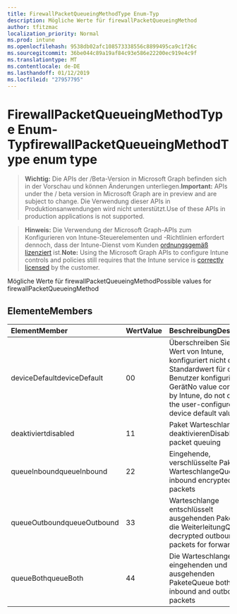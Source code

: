 ```yaml
---
title: FirewallPacketQueueingMethodType Enum-Typ
description: Mögliche Werte für firewallPacketQueueingMethod
author: tfitzmac
localization_priority: Normal
ms.prod: intune
ms.openlocfilehash: 9538db02afc108573338556c8899495ca9c1f26c
ms.sourcegitcommit: 36be044c89a19af84c93e586e22200ec919e4c9f
ms.translationtype: MT
ms.contentlocale: de-DE
ms.lasthandoff: 01/12/2019
ms.locfileid: "27957795"
---
```

# <a name="firewallpacketqueueingmethodtype-enum-type"></a><span data-ttu-id="b10a6-103">FirewallPacketQueueingMethodType Enum-Typ</span><span class="sxs-lookup"><span data-stu-id="b10a6-103">firewallPacketQueueingMethodType enum type</span></span>

> <span data-ttu-id="b10a6-104">**Wichtig:** Die APIs der /Beta-Version in Microsoft Graph befinden sich in der Vorschau und können Änderungen unterliegen.</span><span class="sxs-lookup"><span data-stu-id="b10a6-104">**Important:** APIs under the / beta version in Microsoft Graph are in preview and are subject to change.</span></span> <span data-ttu-id="b10a6-105">Die Verwendung dieser APIs in Produktionsanwendungen wird nicht unterstützt.</span><span class="sxs-lookup"><span data-stu-id="b10a6-105">Use of these APIs in production applications is not supported.</span></span>

> <span data-ttu-id="b10a6-106">**Hinweis:** Die Verwendung der Microsoft Graph-APIs zum Konfigurieren von Intune-Steuerelementen und -Richtlinien erfordert dennoch, dass der Intune-Dienst vom Kunden [ordnungsgemäß lizenziert](https://go.microsoft.com/fwlink/?linkid=839381) ist.</span><span class="sxs-lookup"><span data-stu-id="b10a6-106">**Note:** Using the Microsoft Graph APIs to configure Intune controls and policies still requires that the Intune service is [correctly licensed](https://go.microsoft.com/fwlink/?linkid=839381) by the customer.</span></span>

<span data-ttu-id="b10a6-107">Mögliche Werte für firewallPacketQueueingMethod</span><span class="sxs-lookup"><span data-stu-id="b10a6-107">Possible values for firewallPacketQueueingMethod</span></span>
## <a name="members"></a><span data-ttu-id="b10a6-108">Elemente</span><span class="sxs-lookup"><span data-stu-id="b10a6-108">Members</span></span>
|<span data-ttu-id="b10a6-109">Element</span><span class="sxs-lookup"><span data-stu-id="b10a6-109">Member</span></span>|<span data-ttu-id="b10a6-110">Wert</span><span class="sxs-lookup"><span data-stu-id="b10a6-110">Value</span></span>|<span data-ttu-id="b10a6-111">Beschreibung</span><span class="sxs-lookup"><span data-stu-id="b10a6-111">Description</span></span>|
|:---|:---|:---|
|<span data-ttu-id="b10a6-112">deviceDefault</span><span class="sxs-lookup"><span data-stu-id="b10a6-112">deviceDefault</span></span>|<span data-ttu-id="b10a6-113">0</span><span class="sxs-lookup"><span data-stu-id="b10a6-113">0</span></span>|<span data-ttu-id="b10a6-114">Überschreiben Sie keinen Wert von Intune, konfiguriert nicht den Standardwert für den Benutzer konfigurierten Gerät</span><span class="sxs-lookup"><span data-stu-id="b10a6-114">No value configured by Intune, do not override the user-configured device default value</span></span>|
|<span data-ttu-id="b10a6-115">deaktiviert</span><span class="sxs-lookup"><span data-stu-id="b10a6-115">disabled</span></span>|<span data-ttu-id="b10a6-116">1</span><span class="sxs-lookup"><span data-stu-id="b10a6-116">1</span></span>|<span data-ttu-id="b10a6-117">Paket Warteschlangen deaktivieren</span><span class="sxs-lookup"><span data-stu-id="b10a6-117">Disable packet queuing</span></span>|
|<span data-ttu-id="b10a6-118">queueInbound</span><span class="sxs-lookup"><span data-stu-id="b10a6-118">queueInbound</span></span>|<span data-ttu-id="b10a6-119">2</span><span class="sxs-lookup"><span data-stu-id="b10a6-119">2</span></span>|<span data-ttu-id="b10a6-120">Eingehende, verschlüsselte Pakete Warteschlange</span><span class="sxs-lookup"><span data-stu-id="b10a6-120">Queue inbound encrypted packets</span></span>|
|<span data-ttu-id="b10a6-121">queueOutbound</span><span class="sxs-lookup"><span data-stu-id="b10a6-121">queueOutbound</span></span>|<span data-ttu-id="b10a6-122">3</span><span class="sxs-lookup"><span data-stu-id="b10a6-122">3</span></span>|<span data-ttu-id="b10a6-123">Warteschlange entschlüsselt ausgehenden Pakete für die Weiterleitung</span><span class="sxs-lookup"><span data-stu-id="b10a6-123">Queue decrypted outbound packets for forwarding</span></span>|
|<span data-ttu-id="b10a6-124">queueBoth</span><span class="sxs-lookup"><span data-stu-id="b10a6-124">queueBoth</span></span>|<span data-ttu-id="b10a6-125">4</span><span class="sxs-lookup"><span data-stu-id="b10a6-125">4</span></span>|<span data-ttu-id="b10a6-126">Die Warteschlange eingehenden und ausgehenden Pakete</span><span class="sxs-lookup"><span data-stu-id="b10a6-126">Queue both inbound and outbound packets</span></span>|





